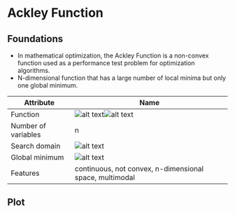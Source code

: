 # Ackley Function

## Foundations

- In mathematical optimization, the Ackley Function is a non-convex function used as a performance test problem for optimization algorithms.
- N-dimensional function that has a large number of local minima but only one global minimum.

| Attribute              | Name          |
|------------------------|---------------|
| Function               | ![alt text](./assets/functions/ackley-function/ackley_function_formula_01.svg)![alt text](./assets/functions/ackley-function/ackley_function_formula_02.svg) |
| Number of variables    | n |
| Search domain          | ![alt text](./assets/functions/ackley-function/ackley_function_search_domain.svg) |
| Global minimum         | ![alt text](./assets/functions/ackley-function/ackley_function_global_minimum.svg) |
| Features               | continuous, not convex, n-dimensional space, multimodal |

## Plot
